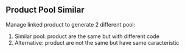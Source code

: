 Product Pool Similar
--------

Manage linked product to generate 2 different pool:
1. Similar pool: product are the same but with different code
2. Alternative: product are not the same but have same caracteristic

